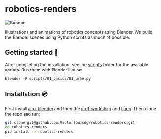 # robotics-renders

![Banner](https://i.imgur.com/f0BQUiS.png)

Illustrations and animations of robotics concepts using Blender.
We build the Blender scenes using Python scripts as much of possible.

## Getting started :rocket:

After completing the installation, see the [scripts](./scripts/) folder for the available scripts.
Run them with Blender like so:

```
blender -P scripts/01_basics/01_ur5e.py
```


## Installation :cd:

First install [airo-blender](https://github.com/airo-ugent/airo-blender) and then the [urdf-workshop](https://github.com/Victorlouisdg/urdf-workshop) and [linen](https://github.com/Victorlouisdg/linen).
Then clone the repo and run:
```bash
git clone git@github.com:Victorlouisdg/robotics-renders.git
cd robotics-renders
pip install -e robotics-renders
```